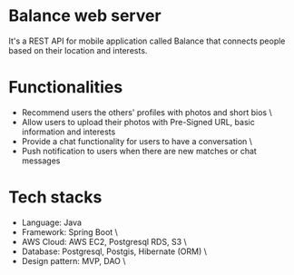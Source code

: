 # Balance web server
It's a REST API for mobile application called Balance that connects people based on their location and interests.

# Functionalities
- Recommend users the others' profiles with photos and short bios \
- Allow users to upload their photos with Pre-Signed URL, basic information and interests
- Provide a chat functionality for users to have a conversation \
- Push notification to users when there are new matches or chat messages

# Tech stacks
- Language: Java
- Framework: Spring Boot \
- AWS Cloud: AWS EC2, Postgresql RDS, S3 \
- Database: Postgresql, Postgis, Hibernate (ORM) \
- Design pattern: MVP, DAO \



